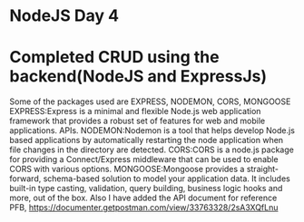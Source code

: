 # NodeJS Day 4
# Completed CRUD using the backend(NodeJS and ExpressJs)
Some of the packages used are EXPRESS, NODEMON, CORS, MONGOOSE
EXPRESS:Express is a minimal and flexible Node.js web application framework that provides a robust set of features for web and mobile applications. APIs.
NODEMON:Nodemon is a tool that helps develop Node.js based applications by automatically restarting the node application when file changes in the directory are detected.
CORS:CORS is a node.js package for providing a Connect/Express middleware that can be used to enable CORS with various options.
MONGOOSE:Mongoose provides a straight-forward, schema-based solution to model your application data. It includes built-in type casting, validation, query building, business logic hooks and more, out of the box.
Also I have added the API document for reference PFB,
https://documenter.getpostman.com/view/33763328/2sA3XQfLnu